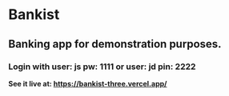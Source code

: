 # Bankist
## Banking app for demonstration purposes.
### Login with user: js pw: 1111 or user: jd pin: 2222
**See it live at: <https://bankist-three.vercel.app/>**
